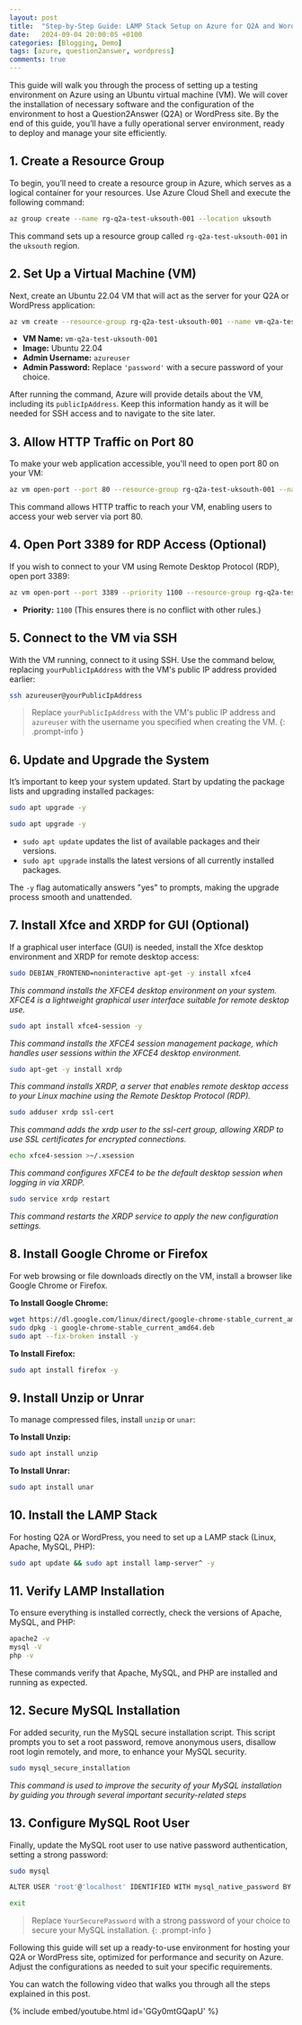 ```yaml
---
layout: post
title:  "Step-by-Step Guide: LAMP Stack Setup on Azure for Q2A and WordPress Hosting"
date:   2024-09-04 20:00:05 +0100
categories: [Blogging, Demo]
tags: [azure, question2answer, wordpress] 
comments: true
---
```


This guide will walk you through the process of setting up a testing environment on Azure using an Ubuntu virtual machine (VM). We will cover the installation of necessary software and the configuration of the environment to host a Question2Answer (Q2A) or WordPress site. By the end of this guide, you’ll have a fully operational server environment, ready to deploy and manage your site efficiently.

## 1. Create a Resource Group

To begin, you’ll need to create a resource group in Azure, which serves as a logical container for your resources. Use Azure Cloud Shell and execute the following command:

```bash
az group create --name rg-q2a-test-uksouth-001 --location uksouth
```

This command sets up a resource group called `rg-q2a-test-uksouth-001` in the `uksouth` region.

## 2. Set Up a Virtual Machine (VM)

Next, create an Ubuntu 22.04 VM that will act as the server for your Q2A or WordPress application:

```bash
az vm create --resource-group rg-q2a-test-uksouth-001 --name vm-q2a-test-uksouth-001 --image Ubuntu2204 --admin-username azureuser --admin-password 'password'
```

- **VM Name:** `vm-q2a-test-uksouth-001`
- **Image:** Ubuntu 22.04
- **Admin Username:** `azureuser`
- **Admin Password:** Replace `'password'` with a secure password of your choice.

After running the command, Azure will provide details about the VM, including its `publicIpAddress`. Keep this information handy as it will be needed for SSH access and to navigate to the site later.

## 3. Allow HTTP Traffic on Port 80

To make your web application accessible, you'll need to open port 80 on your VM:

```bash
az vm open-port --port 80 --resource-group rg-q2a-test-uksouth-001 --name vm-q2a-test-uksouth-001
```

This command allows HTTP traffic to reach your VM, enabling users to access your web server via port 80.

## 4. Open Port 3389 for RDP Access (Optional)

If you wish to connect to your VM using Remote Desktop Protocol (RDP), open port 3389:

```bash
az vm open-port --port 3389 --priority 1100 --resource-group rg-q2a-test-uksouth-001 --name vm-q2a-test-uksouth-001
```

- **Priority:** `1100` (This ensures there is no conflict with other rules.)

## 5. Connect to the VM via SSH

With the VM running, connect to it using SSH. Use the command below, replacing `yourPublicIpAddress` with the VM's public IP address provided earlier:

```bash
ssh azureuser@yourPublicIpAddress
```
> Replace `yourPublicIpAddress` with the VM's public IP address and `azureuser` with the username you specified when creating the VM. 
{: .prompt-info }

## 6. Update and Upgrade the System

It’s important to keep your system updated. Start by updating the package lists and upgrading installed packages:

```bash
sudo apt upgrade -y
```

```bash
sudo apt upgrade -y
```

- `sudo apt update` updates the list of available packages and their versions.
- `sudo apt upgrade` installs the latest versions of all currently installed packages.

The `-y` flag automatically answers "yes" to prompts, making the upgrade process smooth and unattended.

## 7. Install Xfce and XRDP for GUI (Optional)

If a graphical user interface (GUI) is needed, install the Xfce desktop environment and XRDP for remote desktop access:

```bash
sudo DEBIAN_FRONTEND=noninteractive apt-get -y install xfce4
```
*This command installs the XFCE4 desktop environment on your system. XFCE4 is a lightweight graphical user interface suitable for remote desktop use.*

```bash
sudo apt install xfce4-session -y
```
*This command installs the XFCE4 session management package, which handles user sessions within the XFCE4 desktop environment.*

```bash
sudo apt-get -y install xrdp
```
*This command installs XRDP, a server that enables remote desktop access to your Linux machine using the Remote Desktop Protocol (RDP).*

```bash
sudo adduser xrdp ssl-cert
```
*This command adds the xrdp user to the ssl-cert group, allowing XRDP to use SSL certificates for encrypted connections.*

```bash
echo xfce4-session >~/.xsession
```
*This command configures XFCE4 to be the default desktop session when logging in via XRDP.*

```bash
sudo service xrdp restart
```
*This command restarts the XRDP service to apply the new configuration settings.*

## 8. Install Google Chrome or Firefox

For web browsing or file downloads directly on the VM, install a browser like Google Chrome or Firefox.

**To Install Google Chrome:**

```bash
wget https://dl.google.com/linux/direct/google-chrome-stable_current_amd64.deb
sudo dpkg -i google-chrome-stable_current_amd64.deb
sudo apt --fix-broken install -y
```

**To Install Firefox:**

```bash
sudo apt install firefox -y
```

## 9. Install Unzip or Unrar 

To manage compressed files, install `unzip` or `unar`:

**To Install Unzip:**

```bash
sudo apt install unzip
```

**To Install Unrar:**

```bash
sudo apt install unar
```

## 10. Install the LAMP Stack

For hosting Q2A or WordPress, you need to set up a LAMP stack (Linux, Apache, MySQL, PHP):

```bash
sudo apt update && sudo apt install lamp-server^ -y
```

## 11. Verify LAMP Installation

To ensure everything is installed correctly, check the versions of Apache, MySQL, and PHP:

```bash
apache2 -v
mysql -V
php -v
```

These commands verify that Apache, MySQL, and PHP are installed and running as expected.

## 12. Secure MySQL Installation

For added security, run the MySQL secure installation script.
This script prompts you to set a root password, remove anonymous users, disallow root login remotely, and more, to enhance your MySQL security.

```bash
sudo mysql_secure_installation
```
*This command is used to improve the security of your MySQL installation by guiding you through several important security-related steps*

## 13. Configure MySQL Root User

Finally, update the MySQL root user to use native password authentication, setting a strong password:

```bash
sudo mysql
```
```bash
ALTER USER 'root'@'localhost' IDENTIFIED WITH mysql_native_password BY 'YourSecurePassword';
```
```bash
exit
```
> Replace `YourSecurePassword` with a strong password of your choice to secure your MySQL installation.
{: .prompt-info }

Following this guide will set up a ready-to-use environment for hosting your Q2A or WordPress site, optimized for performance and security on Azure. Adjust the configurations as needed to suit your specific requirements.

You can watch the following video that walks you through all the steps explained in this post.

{% include embed/youtube.html id='GGy0mtGQapU' %}